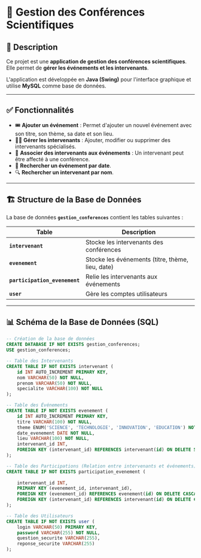 # 🎤 Gestion des Conférences Scientifiques

## 📌 Description
Ce projet est une **application de gestion des conférences scientifiques**.  
Elle permet de **gérer les événements et  les intervenants**.

L'application est développée en **Java (Swing)** pour l'interface graphique et utilise **MySQL** comme base de données.

---

## ✅ **Fonctionnalités**
- 🎟 **Ajouter un événement** : Permet d'ajouter un nouvel événement avec son titre, son thème, sa date et son lieu.
- 👨‍🏫 **Gérer les intervenants** : Ajouter, modifier ou supprimer des intervenants spécialisés.
- 📝 **Associer des intervenants aux événements** : Un intervenant peut être affecté à une conférence.
- 🔎 **Rechercher un événement par date**.
- 🔍 **Rechercher un intervenant par nom**.


---

## 🏗 **Structure de la Base de Données**
La base de données **`gestion_conferences`** contient les tables suivantes :

| Table                     | Description                                      |
|---------------------------|--------------------------------------------------|
| **`intervenant`**         | Stocke les intervenants des conférences         |
| **`evenement`**           | Stocke les événements (titre, thème, lieu, date)|
| **`participation_evenement`** | Relie les intervenants aux événements       |
| **`user`**                | Gère les comptes utilisateurs                   |

---

## 📊 **Schéma de la Base de Données (SQL)**
```sql
-- Création de la base de données
CREATE DATABASE IF NOT EXISTS gestion_conferences;
USE gestion_conferences;

-- Table des Intervenants
CREATE TABLE IF NOT EXISTS intervenant (
    id INT AUTO_INCREMENT PRIMARY KEY,
    nom VARCHAR(50) NOT NULL,
    prenom VARCHAR(50) NOT NULL,
    specialite VARCHAR(100) NOT NULL
);

-- Table des Événements
CREATE TABLE IF NOT EXISTS evenement (
    id INT AUTO_INCREMENT PRIMARY KEY,
    titre VARCHAR(100) NOT NULL,
    theme ENUM('SCIENCE', 'TECHNOLOGIE', 'INNOVATION', 'EDUCATION') NOT NULL,
    date_evenement DATE NOT NULL,
    lieu VARCHAR(100) NOT NULL,
    intervenant_id INT,
    FOREIGN KEY (intervenant_id) REFERENCES intervenant(id) ON DELETE SET NULL
);

-- Table des Participations (Relation entre intervenants et événements)
CREATE TABLE IF NOT EXISTS participation_evenement (
    
    intervenant_id INT,
    PRIMARY KEY (evenement_id, intervenant_id),
    FOREIGN KEY (evenement_id) REFERENCES evenement(id) ON DELETE CASCADE,
    FOREIGN KEY (intervenant_id) REFERENCES intervenant(id) ON DELETE CASCADE
);

-- Table des Utilisateurs
CREATE TABLE IF NOT EXISTS user (
    login VARCHAR(50) PRIMARY KEY,
    password VARCHAR(255) NOT NULL,
    question_securite VARCHAR(255),
    reponse_securite VARCHAR(255)
);
```

